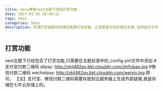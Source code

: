 ```yaml
---
title: hexo博客next主题下添加打赏功能
date: 2017-01-26 18:40:12
tags: hexo
categories: hexo
description: 所谓打赏就是你的博文能够打动读者，让其愿意为你的博文买单,当然这对于作者来说也是一定的鼓励，同样也是要求，你必须写出靠谱的文章，让人感到值得付出金钱的文章，读者才会心甘情愿的给你打赏。本篇文章就是来介绍一下hexo 框架下的文章如何来支持此功能。
---
```

## 打赏功能
next主题下已经包含了打赏功能,只需要在主题目录中的_config.yml文件中添加
 #支付宝付款二维码
alipay:  http://okjl482qy.bkt.clouddn.com/zhifubao.jpg
 #微信付款二维码
wechatpay:  http://okjl482qy.bkt.clouddn.com/weixin.jpg
即可。
【注】支付宝、微信付款二维码需要存放到云服务器上生成外部链接,我是存储在七牛云存储上的。


